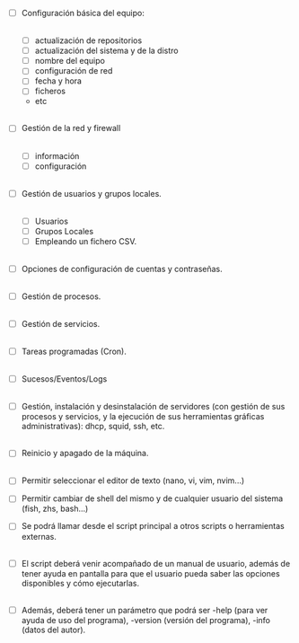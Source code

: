* [ ] Configuración básica del equipo:<br><br>
	* [ ] actualización de repositorios<br>
	* [ ] actualización del sistema y de la distro<br>
	* [ ] nombre del equipo<br>
	* [ ] configuración de red<br>
	* [ ] fecha y hora<br>
	* [ ] ficheros<br>
	* etc <br><br>

* [ ] Gestión de la red y firewall <br><br>
	* [ ] información <br>
	* [ ] configuración <br><br>

* [ ] Gestión de usuarios y grupos locales.<br><br>
	* [ ] Usuarios<br>
	* [ ] Grupos Locales<br>
	* [ ] Empleando un fichero CSV. <br><br>

* [ ] Opciones de configuración de cuentas y contraseñas. <br><br>

* [ ] Gestión de procesos. <br><br>

* [ ] Gestión de servicios. <br><br>

* [ ] Tareas programadas (Cron). <br><br>

* [ ] Sucesos/Eventos/Logs<br><br>

* [ ] Gestión, instalación y desinstalación de servidores (con gestión de sus procesos y servicios, y la ejecución de sus herramientas gráficas administrativas): dhcp, squid, ssh, etc. <br><br>

* [ ] Reinicio y apagado de la máquina. <br><br>

* [ ] Permitir seleccionar el editor de texto (nano, vi, vim, nvim...)

* [ ] Permitir cambiar de shell del mismo y de cualquier usuario del sistema (fish, zhs, bash...)

* [ ] Se podrá llamar desde el script principal a otros scripts o herramientas externas. <br><br>

* [ ] El script deberá venir acompañado de un manual de usuario, además de tener ayuda en pantalla para que el usuario pueda saber las opciones disponibles y cómo ejecutarlas. <br><br>

* [ ] Además, deberá tener un parámetro que podrá ser -help (para ver ayuda de uso del programa), -version (versión del programa), -info (datos del autor). <br><br>